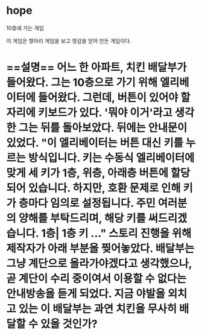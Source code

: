 # hope
10층에 가는 게임

이 게임은 항아리 게임을 보고 영감을 얻어 만든 게임이다.

==설명==
어느 한 아파트, 치킨 배달부가 들어왔다.
그는 10층으로 가기 위해 엘리베이터에 들어왔다.
그런데, 버튼이 있어야 할 자리에 키보드가 있다.
'뭐야 이거'라고 생각한 그는 뒤를 돌아보았다.
뒤에는 안내문이 있었다.
"이 엘리베이터는 버튼 대신 키를 누르는 방식입니다.
 키는 수동식 엘리베이터에 맞게 세 키가 1층, 위층, 아래층 버튼에 할당되어 있습니다.
 하지만, 호환 문제로 인해 키가 층마다 임의로 설정됩니다.
 주민 여러분의 양해를 부탁드리며, 해당 키를 써드리겠습니다.
 1층| 1층 키 ..."
 스토리 진행을 위해 제작자가 아래 부분을 찢어놓았다.
 배달부는 그냥 계단으로 올라가야겠다고 생각했으나, 곧 계단이 수리 중이여서 이용할 수 없다는 안내방송을 듣게 되었다.
 지금 야발을 외치고 있는 이 배달부는 과연 치킨을 무사히 배달할 수 있을 것인가?
 =====

